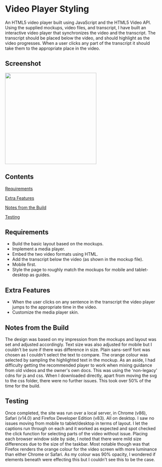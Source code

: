 # Video Player Styling

An HTML5 video player built using JavaScript and the HTML5 Video API. Using the supplied mockups, video files, and transcript, I have built an interactive video player that synchronizes the video and the transcript. The transcript should be placed below the video, and should highlight as the video progresses. When a user clicks any part of the transcript it should take them to the appropriate place in the video.

## Screenshot
<img width="300px" src="https://user-images.githubusercontent.com/19231569/214114082-5f52a844-238a-4177-83ec-1216a2e44e96.png" />

## Contents

[Requirements](#requirements)

[Extra Features](#extra-features)

[Notes from the Build](#notes-from-the-build)

[Testing](#testing)

## Requirements
* Build the basic layout based on the mockups.
* Implement a media player.
* Embed the two video formats using HTML.
* Add the transcript below the video (as shown in the mockup file).
* Mobile first.
* Style the page to roughly match the mockups for mobile and tablet-desktop as guides.

## Extra Features
* When the user clicks on any sentence in the transcript the video player jumps to the appropriate time in the video.
* Customize the media player skin.

## Notes from the Build
The design was based on my impression from the mockups and layout was set and adjusted accordingly. Text size was also adjusted for mobile but I couldn't be sure if there was difference in size. Plain sans-serif font was chosen as I couldn't select the text to compare. The orange colour was selected by sampling the highlighted text in the mockup.
As an aside, I had difficulty getting the recommended player to work when mixing guidance from old videos and the owner's own docs. This was using the 'non-legacy' cdns for js and css. When I downloaded directly, apart from moving the svg to the css folder, there were no further issues. This took over 50% of the time for the build.

## Testing
Once completed, the site was run over a local server, in Chrome (v86), Safari (v14.0) and Firefox Developer Edition (v83). All on desktop. I saw no issues moving from mobile to tablet/desktop in terms of layout. I let the captions run through on each and it worked as expected and spot checked the click function for selecting parts of the video without issue.
Placing each browser window side by side, I noted that there were mild size differences due to the size of the taskbar. Most notable though was that Firefox renders the orange colour for the video screen with more luminance than either Chrome or Safari. As my colour was 90% opacity, I wondered if elements beneath were effecting this but I couldn't see this to be the case.
